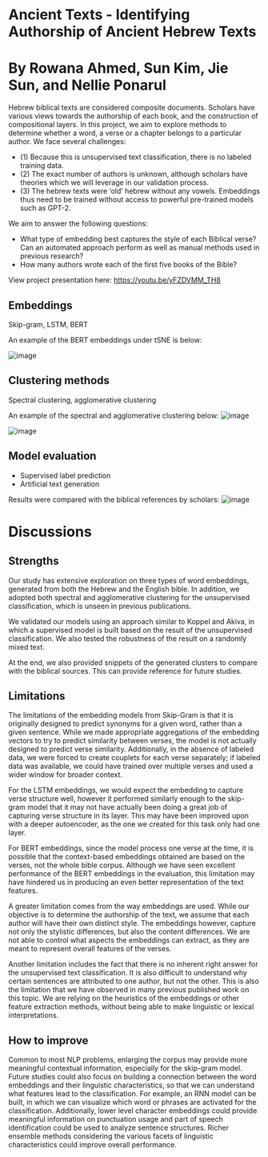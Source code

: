 # Ancient Texts - Identifying Authorship of Ancient Hebrew Texts
# By Rowana Ahmed, Sun Kim, Jie Sun, and Nellie Ponarul
Hebrew biblical texts are considered composite documents. Scholars have various views towards the authorship of each book, and the construction of compositional layers.
In this project, we aim to explore methods to determine whether a word, a verse or a chapter belongs to a particular author. We face several challenges: 

- (1) Because this is unsupervised text classification, there is no labeled training data. 
- (2) The exact number of authors is unknown, although scholars have theories which we will leverage in our validation process. 
- (3) The hebrew texts were ‘old’ hebrew without any vowels. Embeddings thus need to be trained without access to powerful pre-trained models such as GPT-2.

We aim to answer the following questions:

- What type of embedding best captures the style of each Biblical verse? Can an automated approach perform as well as manual methods used in previous research?
- How many authors wrote each of the first five books of the Bible?

View project presentation here: https://youtu.be/yFZDVMM_TH8

## Embeddings
Skip-gram, LSTM, BERT

An example of the BERT embeddings under tSNE is below:

![image](https://user-images.githubusercontent.com/58132970/120743939-82e1c880-c52c-11eb-80c5-82046176511e.png)


## Clustering methods
Spectral clustering, agglomerative clustering

An example of the spectral and agglomerative clustering below:
![image](https://user-images.githubusercontent.com/58132970/120744125-eb30aa00-c52c-11eb-8d3e-9b39ea1c7d54.png)

![image](https://user-images.githubusercontent.com/58132970/120744111-e1a74200-c52c-11eb-9e1e-17da2dfb6ce4.png)


## Model evaluation
- Supervised label prediction
- Artificial text generation

Results were compared with the biblical references by scholars:
![image](https://user-images.githubusercontent.com/58132970/120744239-203cfc80-c52d-11eb-994e-d4abef9f794a.png)
 
# Discussions

## Strengths

Our study has extensive exploration on three types of word embeddings, generated from both the Hebrew and the English bible. In addition, we adopted both spectral and agglomerative clustering for the unsupervised classification, which is unseen in previous publications.

We validated our models using an approach similar to Koppel and Akiva, in which a supervised model is built based on the result of the unsupervised classification. We also tested the robustness of the result on a randomly mixed text.

At the end, we also provided snippets of the generated clusters to compare with the biblical sources. This can provide reference for future studies.

## Limitations

The limitations of the embedding models from Skip-Gram is that it is originally designed to predict synonyms for a given word, rather than a given sentence. While we made appropriate aggregations of the embedding vectors to try to predict similarity between verses, the model is not actually designed to predict verse similarity. Additionally, in the absence of labeled data, we were forced to create couplets for each verse separately; if labeled data was available, we could have trained over multiple verses and used a wider window for broader context.

For the LSTM embeddings, we would expect the embedding to capture verse structure well, however it performed similarly enough to the skip-gram model that it may not have actually been doing a great job of capturing verse structure in its layer. This may have been improved upon with a deeper autoencoder, as the one we created for this task only had one layer.

For BERT embeddings, since the model process one verse at the time, it is possible that the context-based embeddings obtained are based on the verses, not the whole bible corpus. Although we have seen excellent performance of the BERT embeddings in the evaluation, this limitation may have hindered us in producing an even better representation of the text features.

A greater limitation comes from the way embeddings are used. While our objective is to determine the authorship of the text, we assume that each author will have their own distinct style. The embeddings however, capture not only the stylistic differences, but also the content differences. We are not able to control what aspects the embeddings can extract, as they are meant to represent overall features of the verses.

Another limitation includes the fact that there is no inherent right answer for the unsupervised text classification. It is also difficult to understand why certain sentences are attributed to one author, but not the other. This is also the limitation that we have observed in many previous published work on this topic. We are relying on the heuristics of the embeddings or other feature extraction methods, without being able to make linguistic or lexical interpretations.

## How to improve

Common to most NLP problems, enlarging the corpus may provide more meaningful contextual information, especially for the skip-gram model. Future studies could also focus on building a connection between the word embeddings and their linguistic characteristics, so that we can understand what features lead to the classification. For example, an RNN model can be built, in which we can visualize which word or phrases are activated for the classification. Additionally, lower level character embeddings could provide meaningful information on punctuation usage and part of speech identification could be used to analyze sentence structures. Richer ensemble methods considering the various facets of linguistic characteristics could improve overall performance.
